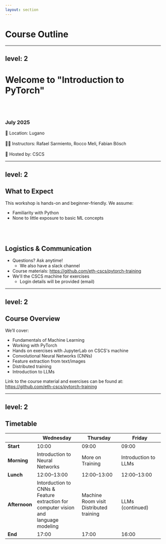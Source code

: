 ```yaml
---
layout: section
---
```


# Course Outline

---
level: 2
---

# Welcome to "Introduction to PyTorch"

<br></br>

### July 2025

📍 Location: Lugano
<br></br>
👨‍🏫 Instructors: Rafael Sarmiento, Rocco Meli, Fabian Bösch
<br></br>
🔗 Hosted by: CSCS

---
level: 2
---

## What to Expect

This workshop is hands-on and beginner-friendly.
We assume:
- Familiarity with Python
- None to little exposure to basic ML concepts

<br></br>

## Logistics & Communication

- Questions? Ask anytime!
  - We also have a slack channel
- Course materials: <a href="https://github.com/eth-cscs/pytorch-training">https://github.com/eth-cscs/pytorch-training</a>
- We'll the CSCS machine for exercises
  - Login details will be provided (email)

---
level: 2
---

## Course Overview

We’ll cover:

- Fundamentals of Machine Learning
- Working with PyTorch
- Hands on exercises with JupyterLab on CSCS's machine
- Convolutional Neural Networks (CNNs)
- Feature extraction from text/images
- Distributed training
- Introduction to LLMs

<Admonition type="info" title="Course Material">
Link to the course material and exercises can be found at:
<a href="https://github.com/eth-cscs/pytorch-training">https://github.com/eth-cscs/pytorch-training</a>
</Admonition>

---
level: 2
---

## Timetable

|             | Wednesday                         | Thursday                        | Friday                        |
|-------------|-----------------------------------|---------------------------------|-------------------------------|
| **Start**   | 10:00                            | 09:00                           | 09:00                         |
| **Morning** | Introduction to Neural <br> Networks | More on Training     | Introduction to LLMs               |
| **Lunch**   | 12:00–13:00                       | 12:00–13:00                      | 12:00–13:00                   |
| **Afternoon** | Intorduction to CNNs & <br> Feature extraction for <br> computer vision and <br> language modeling | Machine Room visit <br> Distributed training | LLMs (continued)              |
| **End**   | 17:00                            | 17:00                           | 16:00                         |

